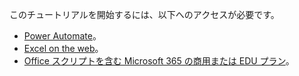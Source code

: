 このチュートリアルを開始するには、以下へのアクセスが必要です。

- [Power Automate](/power-automate/organization-q-and-a)。
- [Excel on the web](https://www.office.com/launch/excel)。
- [Office スクリプトを含む Microsoft 365 の商用または EDU プラン](/microsoft-365/admin/manage/manage-office-scripts-settings)。
